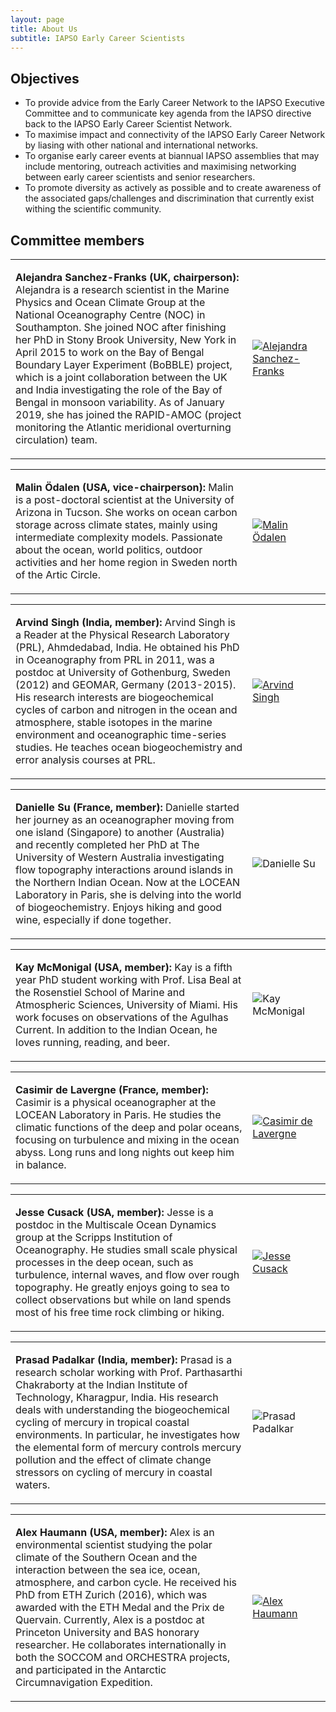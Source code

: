 ```yaml
---
layout: page
title: About Us
subtitle: IAPSO Early Career Scientists
---
```


## Objectives

* To provide advice from the Early Career Network to the IAPSO Executive Committee and to communicate key agenda from the IAPSO directive back to the IAPSO Early Career Scientist Network.
* To maximise impact and connectivity of the IAPSO Early Career Network by liasing with other national and international networks.
* To organise early career events at biannual IAPSO assemblies that may include mentoring, outreach activities and maximising networking between early career scientists and senior researchers. 
* To promote diversity as actively as possible and to create awareness of the associated gaps/challenges and discrimination that currently exist withing the scientific community.

## Committee members


<table class="profile-tab">
	<tr  class="profile-cell">
	<td width="73%" class="profile-cell">
	<p><strong>Alejandra Sanchez-Franks (UK, chairperson):</strong> 
	Alejandra is a research scientist in the Marine Physics and Ocean Climate Group at the National Oceanography Centre (NOC) in Southampton. She joined NOC after finishing her PhD in Stony Brook University, New York in April 2015 to work on the Bay of Bengal Boundary Layer Experiment (BoBBLE) project, which is a joint collaboration between the UK and India investigating the role of the Bay of Bengal in monsoon variability. As of January 2019, she has joined the RAPID-AMOC (project monitoring the Atlantic meridional overturning circulation) team.</p>
	</td>
	<td width="24%" class="profile-cell">
	<a href="https://www.noc.ac.uk/people/alsf" target="_blank"><img src="https://www.iapsoecs.org/uploads/bio_photos/alejandra.jpg" alt="Alejandra Sanchez-Franks " class="profile-image"/></a>
	</td>
	</tr>
</table>


<table class="profile-tab">
	<tr  class="profile-cell">
	<td width="73%" class="profile-cell">
	<p><strong>Malin Ödalen (USA, vice-chairperson):</strong> 
	Malin is a post-doctoral scientist at the University of Arizona in Tucson. She works on ocean carbon storage across climate states, mainly using intermediate complexity models. Passionate about the ocean, world politics, outdoor activities and her home region in Sweden north of the Artic Circle.</p>
	</td>
	<td width="24%" class="profile-cell">
	<a href="https://www.researchgate.net/profile/Malin_Oedalen" target="_blank"><img src="https://www.iapsoecs.org/uploads/bio_photos/malin.jpg" alt="Malin Ödalen" class="profile-image"/></a>
	</td>
	</tr>
</table>


<table class="profile-tab">
	<tr  class="profile-cell">
	<td width="73%" class="profile-cell">
	<p><strong>Arvind Singh (India, member):</strong> 
	Arvind Singh is a Reader at the Physical Research Laboratory (PRL), Ahmdedabad, India. He obtained his PhD in Oceanography from PRL in 2011, was a postdoc at University of Gothenburg, Sweden (2012) and GEOMAR, Germany (2013-2015). His research interests are biogeochemical cycles of carbon and nitrogen in the ocean and atmosphere, stable isotopes in the marine environment and oceanographic time-series studies. He teaches ocean biogeochemistry and error analysis courses at PRL.</p>
	</td>
	<td width="24%" class="profile-cell">
	<a href="https://www.prl.res.in/~arvinds/" target="_blank"><img src="https://www.iapsoecs.org/uploads/bio_photos/arvind.jpg" alt="Arvind Singh" class="profile-image"/></a>
	</td>
	</tr>
</table>


<table class="profile-tab">
	<tr  class="profile-cell">
	<td width="73%" class="profile-cell">
	<p><strong>Danielle Su (France, member):</strong> 
	Danielle started her journey as an oceanographer moving from one island (Singapore) to another (Australia) and recently completed her PhD at The University of Western Australia investigating flow topography interactions around islands in the Northern Indian Ocean. Now at the LOCEAN Laboratory in Paris, she is delving into the world of biogeochemistry. Enjoys hiking and good wine, especially if done together.</p>
	</td>
	<td width="24%" class="profile-cell">
	<img src="https://www.iapsoecs.org/uploads/bio_photos/danielle.jpg" alt="Danielle Su" class="profile-image"/>
	</td>
	</tr>
</table>


<table class="profile-tab">
	<tr  class="profile-cell">
	<td width="73%" class="profile-cell">
	<p><strong>Kay McMonigal (USA, member):</strong> 
	Kay is a fifth year PhD student working with Prof. Lisa Beal at the Rosenstiel School of Marine and Atmospheric Sciences, University of Miami. His work focuses on observations of the Agulhas Current. In addition to the Indian Ocean, he loves running, reading, and beer.</p>
	</td>
	<td width="24%" class="profile-cell">
	<img src="https://www.iapsoecs.org/uploads/bio_photos/kay.jpg" alt="Kay McMonigal" class="profile-image"/>
	</td>
	</tr>
</table>


<table class="profile-tab">
	<tr  class="profile-cell">
	<td width="73%" class="profile-cell">
	<p><strong>Casimir de Lavergne (France, member):</strong> 
	Casimir is a physical oceanographer at the LOCEAN Laboratory in Paris. He studies the climatic functions of the deep and polar oceans, focusing on turbulence and mixing in the ocean abyss. Long runs and long nights out keep him in balance.</p>
	</td>
	<td width="24%" class="profile-cell">
	<a href="https://www.researchgate.net/profile/Casimir_De_Lavergne" target="_blank"><img src="https://www.iapsoecs.org/uploads/bio_photos/casimir.jpg" alt="Casimir de Lavergne" class="profile-image"/></a>
	</td>
	</tr>
</table>


<table class="profile-tab">
	<tr  class="profile-cell">
	<td width="73%" class="profile-cell">
	<p><strong>Jesse Cusack (USA, member):</strong> 
	Jesse is a postdoc in the Multiscale Ocean Dynamics group at the Scripps Institution of Oceanography. He studies small scale physical processes in the deep ocean, such as turbulence, internal waves, and flow over rough topography. He greatly enjoys going to sea to collect observations but while on land spends most of his free time rock climbing or hiking.</p>
	</td>
	<td width="24%" class="profile-cell">
	<a href="https://jessecusack.github.io/" target="_blank"><img src="https://www.iapsoecs.org/uploads/bio_photos/jesse.jpg" alt="Jesse Cusack" class="profile-image"/></a>
	</td>
	</tr>
</table>


<table class="profile-tab">
	<tr  class="profile-cell">
	<td width="73%" class="profile-cell">
	<p><strong>Prasad Padalkar (India, member):</strong> 
	Prasad is a research scholar working with Prof. Parthasarthi Chakraborty at the Indian Institute of Technology, Kharagpur, India. His research deals with understanding the biogeochemical cycling of mercury in tropical coastal environments. In particular, he investigates how the elemental form of mercury controls mercury pollution and the effect of climate change stressors on cycling of mercury in coastal  waters.</p>
	</td>
	<td width="24%" class="profile-cell">
	<img src="https://www.iapsoecs.org/uploads/bio_photos/prasad.jpg" alt="Prasad Padalkar" class="profile-image"/>
	</td>
	</tr>
</table>


<table class="profile-tab">
	<tr  class="profile-cell">
	<td width="73%" class="profile-cell">
	<p><strong>Alex Haumann (USA, member):</strong> 
	Alex is an environmental scientist studying the polar climate of the Southern Ocean and the interaction between the sea ice, ocean, atmosphere, and carbon cycle. He received his PhD from ETH Zurich (2016), which was awarded with the ETH Medal and the Prix de Quervain. Currently, Alex is a postdoc at Princeton University and BAS honorary researcher. He collaborates internationally in both the SOCCOM and ORCHESTRA projects, and participated in the Antarctic Circumnavigation Expedition.</p>
	</td>
	<td width="24%" class="profile-cell">
	<a href="https://www.ahaumann.net" target="_blank"><img src="https://www.iapsoecs.org/uploads/bio_photos/alex.jpg" alt="Alex Haumann" class="profile-image"/></a>
	</td>
	</tr>
</table>

